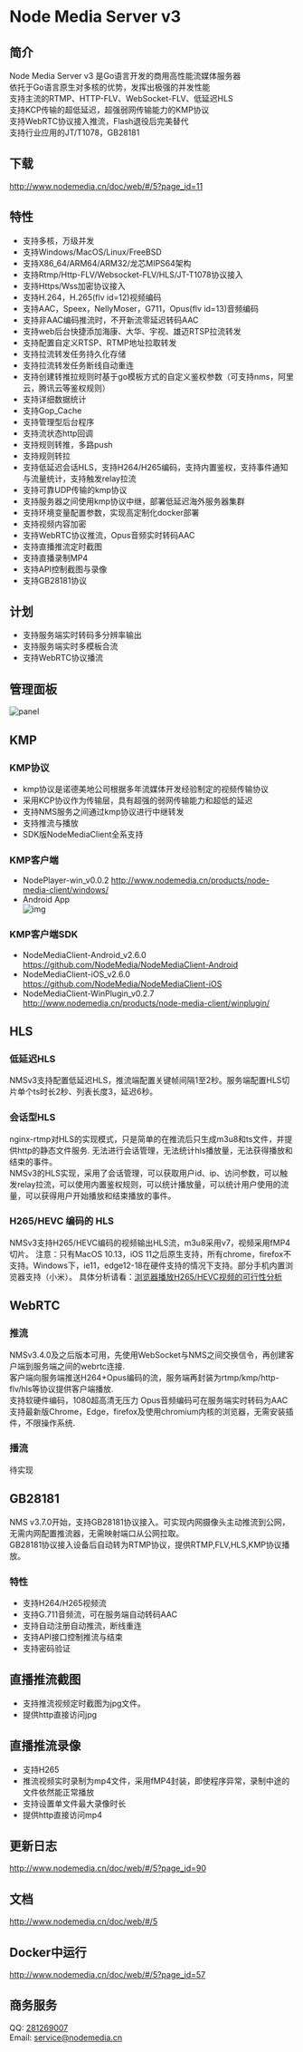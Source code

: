 # Node Media Server v3

## 简介
Node Media Server v3 是Go语言开发的商用高性能流媒体服务器  
依托于Go语言原生对多核的优势，发挥出极强的并发性能  
支持主流的RTMP、HTTP-FLV、WebSocket-FLV、低延迟HLS  
支持KCP传输的超低延迟，超强弱网传输能力的KMP协议  
支持WebRTC协议接入推流，Flash退役后完美替代  
支持行业应用的JT/T1078，GB28181

## 下载
http://www.nodemedia.cn/doc/web/#/5?page_id=11

## 特性
* 支持多核，万级并发
* 支持Windows/MacOS/Linux/FreeBSD
* 支持X86_64/ARM64/ARM32/龙芯MIPS64架构
* 支持Rtmp/Http-FLV/Websocket-FLV/HLS/JT-T1078协议接入
* 支持Https/Wss加密协议接入
* 支持H.264，H.265(flv id=12)视频编码
* 支持AAC，Speex，NellyMoser，G711，Opus(flv id=13)音频编码
* 支持非AAC编码推流时，不开新流零延迟转码AAC
* 支持web后台快捷添加海康、大华、宇视、雄迈RTSP拉流转发
* 支持配置自定义RTSP、RTMP地址拉取转发
* 支持拉流转发任务持久化存储
* 支持拉流转发任务断线自动重连
* 支持创建转推拉规则时基于go模板方式的自定义鉴权参数（可支持nms，阿里云，腾讯云等鉴权规则）
* 支持详细数据统计
* 支持Gop_Cache
* 支持管理型后台程序
* 支持流状态http回调
* 支持规则转推，多路push
* 支持规则转拉
* 支持低延迟会话HLS，支持H264/H265编码，支持内置鉴权，支持事件通知与流量统计，支持触发relay拉流
* 支持可靠UDP传输的kmp协议
* 支持服务器之间使用kmp协议中继，部署低延迟海外服务器集群
* 支持环境变量配置参数，实现高定制化docker部署
* 支持视频内容加密
* 支持WebRTC协议推流，Opus音频实时转码AAC
* 支持直播推流定时截图
* 支持直播录制MP4
* 支持API控制截图与录像
* 支持GB28181协议

## 计划
* 支持服务端实时转码多分辨率输出
* 支持服务端实时多模板合流
* 支持WebRTC协议播流

## 管理面板
![panel](https://raw.githubusercontent.com/illuspas/resources/master/img/QQ20201223-211657%402x.png)


## KMP
### KMP协议
* kmp协议是诺德美地公司根据多年流媒体开发经验制定的视频传输协议  
* 采用KCP协议作为传输层，具有超强的弱网传输能力和超低的延迟  
* 支持NMS服务之间通过kmp协议进行中继转发
* 支持推流与播放
* SDK版NodeMediaClient全系支持  

### KMP客户端
* NodePlayer-win_v0.0.2 http://www.nodemedia.cn/products/node-media-client/windows/
* Android App  
![img](https://www.nodemedia.cn/uploads/apk.png)

### KMP客户端SDK
* NodeMediaClient-Android_v2.6.0 https://github.com/NodeMedia/NodeMediaClient-Android
* NodeMediaClient-iOS_v2.6.0 https://github.com/NodeMedia/NodeMediaClient-iOS
* NodeMediaClient-WinPlugin_v0.2.7 http://www.nodemedia.cn/products/node-media-client/winplugin/ 

## HLS
### 低延迟HLS
NMSv3支持配置低延迟HLS，推流端配置关键帧间隔1至2秒。服务端配置HLS切片单个ts时长2秒、列表长度3，延迟6秒。

### 会话型HLS
nginx-rtmp对HLS的实现模式，只是简单的在推流后只生成m3u8和ts文件，并提供http的静态文件服务. 无法进行会话管理，无法统计hls播放量，无法获得播放和结束的事件。  
NMSv3的HLS实现，采用了会话管理，可以获取用户id、ip、访问参数，可以触发relay拉流，可以使用内置鉴权规则，可以统计播放量，可以统计用户使用的流量，可以获得用户开始播放和结束播放的事件。

### H265/HEVC 编码的 HLS
NMSv3支持H265/HEVC编码的视频输出HLS流，m3u8采用v7，视频采用fMP4切片。
注意：只有MacOS 10.13，iOS 11之后原生支持，所有chrome，firefox不支持。Windows下，ie11，edge12-18在硬件支持的情况下支持。部分手机内置浏览器支持（小米）。
具体分析请看：[浏览器播放H265/HEVC视频的可行性分析](http://bashell.nodemedia.cn/archives/%e6%b5%8f%e8%a7%88%e5%99%a8%e6%92%ad%e6%94%beh265-hevc%e8%a7%86%e9%a2%91%e7%9a%84%e5%8f%af%e8%a1%8c%e6%80%a7%e5%88%86%e6%9e%90.html)

## WebRTC
### 推流
NMSv3.4.0及之后版本可用，先使用WebSocket与NMS之间交换信令，再创建客户端到服务端之间的webrtc连接.  
客户端向服务端推送H264+Opus编码的流，服务端再封装为rtmp/kmp/http-flv/hls等协议提供客户端播放.  
支持软硬件编码，1080超高清无压力
Opus音频编码可在服务端实时转码为AAC  
支持最新版Chrome，Edge，firefox及使用chromium内核的浏览器，无需安装插件，不限操作系统.  

### 播流
待实现

## GB28181
NMS v3.7.0开始，支持GB28181协议接入。可实现内网摄像头主动推流到公网，无需内网配置推流器，无需映射端口从公网拉取。  
GB28181协议接入设备后自动转为RTMP协议，提供RTMP,FLV,HLS,KMP协议播放。

### 特性
* 支持H264/H265视频流
* 支持G.711音频流，可在服务端自动转码AAC
* 支持自动注册自动推流，断线重连
* 支持API接口控制推流与结束
* 支持密码验证

## 直播推流截图
* 支持推流视频定时截图为jpg文件。
* 提供http直接访问jpg

## 直播推流录像
* 支持H265
* 推流视频实时录制为mp4文件，采用fMP4封装，即使程序异常，录制中途的文件依然能正常播放  
* 支持设置单文件最大录像时长
* 提供http直接访问mp4  

## 更新日志
http://www.nodemedia.cn/doc/web/#/5?page_id=90

## 文档
http://www.nodemedia.cn/doc/web/#/5

## Docker中运行
http://www.nodemedia.cn/doc/web/#/5?page_id=57

## 商务服务

QQ: [281269007](http://wpa.qq.com/msgrd?v=3&uin=281269007&site=qq&menu=yes)  
Email: service@nodemedia.cn
